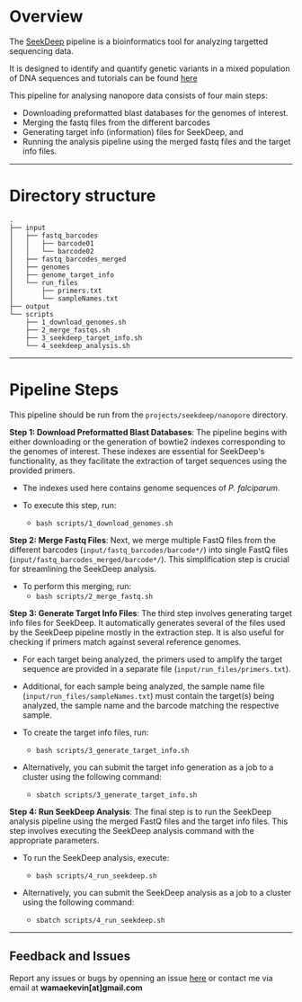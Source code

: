 # Overview

The [SeekDeep](https://github.com/bailey-lab/SeekDeep) pipeline is a bioinformatics tool for analyzing targetted sequencing data.

It is designed to identify and quantify genetic variants in a mixed population of DNA sequences and tutorials can be found [here](https://seekdeep.brown.edu/)

This pipeline for analysing nanopore data consists of four main steps:

- Downloading preformatted blast databases for the genomes of interest.
- Merging the fastq files from the different barcodes
- Generating target info (information) files for SeekDeep, and
- Running the analysis pipeline using the merged fastq files and the target info files.

---

# Directory structure

```
.
├── input
│   ├── fastq_barcodes
│   │   ├── barcode01
│   │   └── barcode02
│   ├── fastq_barcodes_merged
│   ├── genomes
│   ├── genome_target_info
│   └── run_files
│       ├── primers.txt
│       └── sampleNames.txt
├── output
└── scripts
    ├── 1_download_genomes.sh
    ├── 2_merge_fastqs.sh
    ├── 3_seekdeep_target_info.sh
    └── 4_seekdeep_analysis.sh
```

---

# Pipeline Steps

This pipeline should be run from the `projects/seekdeep/nanopore` directory.

**Step 1: Download Preformatted Blast Databases**: The pipeline begins with either downloading or the generation of bowtie2 indexes corresponding to the genomes of interest. These indexes are essential for SeekDeep's functionality, as they facilitate the extraction of target sequences using the provided primers.

- The indexes used here contains genome sequences of _P. falciparum_.

- To execute this step, run:
  - `bash scripts/1_download_genomes.sh`

**Step 2: Merge Fastq Files**: Next, we merge multiple FastQ files from the different barcodes (`input/fastq_barcodes/barcode*/`) into single FastQ files (`input/fastq_barcodes_merged/barcode*/`). This simplification step is crucial for streamlining the SeekDeep analysis.

- To perform this merging, run:
  - `bash scripts/2_merge_fastq.sh`

**Step 3: Generate Target Info Files**: The third step involves generating target info files for SeekDeep. It automatically generates several of the files used by the SeekDeep pipeline mostly in the extraction step. It is also useful for checking if primers match against several reference genomes.

- For each target being analyzed, the primers used to amplify the target sequence are provided in a separate file (`input/run_files/primers.txt`).
- Additional, for each sample being analyzed, the sample name file (`input/run_files/sampleNames.txt`) must contain the target(s) being analyzed, the sample name and the barcode matching the respective sample.

- To create the target info files, run:
  - `bash scripts/3_generate_target_info.sh`

- Alternatively, you can submit the target info generation as a job to a cluster using the following command:
  - `sbatch scripts/3_generate_target_info.sh`

**Step 4: Run SeekDeep Analysis**: The final step is to run the SeekDeep analysis pipeline using the merged FastQ files and the target info files. This step involves executing the SeekDeep analysis command with the appropriate parameters.

- To run the SeekDeep analysis, execute:
  - `bash scripts/4_run_seekdeep.sh`

- Alternatively, you can submit the SeekDeep analysis as a job to a cluster using the following command:
  - `sbatch scripts/4_run_seekdeep.sh`

---

## **Feedback and Issues**

Report any issues or bugs by openning an issue [here](https://github.com/kevin-wamae/seekdeep-analysis-workflows/issues) or contact me via email at **wamaekevin[at]gmail.com**
